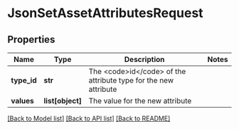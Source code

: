 # JsonSetAssetAttributesRequest

## Properties
Name | Type | Description | Notes
------------ | ------------- | ------------- | -------------
**type_id** | **str** | The &lt;code&gt;id&lt;/code&gt; of the attribute type for the new attribute | 
**values** | **list[object]** | The value for the new attribute | 

[[Back to Model list]](../README.md#documentation-for-models) [[Back to API list]](../README.md#documentation-for-api-endpoints) [[Back to README]](../README.md)


